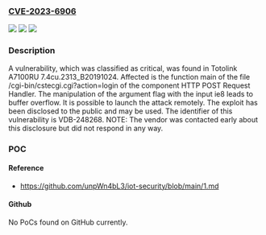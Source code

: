 ### [CVE-2023-6906](https://cve.mitre.org/cgi-bin/cvename.cgi?name=CVE-2023-6906)
![](https://img.shields.io/static/v1?label=Product&message=A7100RU&color=blue)
![](https://img.shields.io/static/v1?label=Version&message=%3D%207.4cu.2313_B20191024%20&color=brighgreen)
![](https://img.shields.io/static/v1?label=Vulnerability&message=CWE-120%20Buffer%20Overflow&color=brighgreen)

### Description

A vulnerability, which was classified as critical, was found in Totolink A7100RU 7.4cu.2313_B20191024. Affected is the function main of the file /cgi-bin/cstecgi.cgi?action=login of the component HTTP POST Request Handler. The manipulation of the argument flag with the input ie8 leads to buffer overflow. It is possible to launch the attack remotely. The exploit has been disclosed to the public and may be used. The identifier of this vulnerability is VDB-248268. NOTE: The vendor was contacted early about this disclosure but did not respond in any way.

### POC

#### Reference
- https://github.com/unpWn4bL3/iot-security/blob/main/1.md

#### Github
No PoCs found on GitHub currently.

